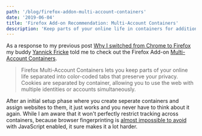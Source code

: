 ```yaml
---
path: '/blog/firefox-addon-multi-account-containers'
date: '2019-06-04'
title: 'Firefox Add-on Recommendation: Multi-Account Containers'
description: 'Keep parts of your online life in containers for additional privacy.'
---
```


As a response to my previous post [Why I switched from Chrome to Firefox](/blog/switch-to-firefox) my buddy [Yannick Fricke](https://twitter.com/YannickFricke) told me to check out the Firefox Add-on [Multi-Account Containers](https://addons.mozilla.org/en-US/firefox/addon/multi-account-containers/).

> Firefox Multi-Account Containers lets you keep parts of your online life separated into color-coded tabs that preserve your privacy. Cookies are separated by container, allowing you to use the web with multiple identities or accounts simultaneously.

After an initial setup phase where you create seperate containers and assign websites to them, it just works and you never have to think about it again. While I am aware that it won't perfectly restrict tracking across containers, because browser fingerprinting is [almost impossible to avoid](http://jcarlosnorte.com/security/2016/03/06/advanced-tor-browser-fingerprinting.html) with JavaScript enabled, it sure makes it a lot harder.
